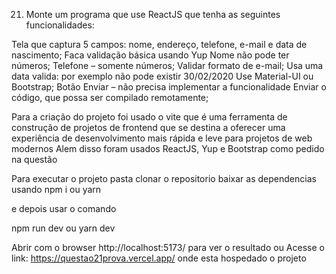 21. Monte um programa que use ReactJS que tenha as seguintes funcionalidades:

Tela que captura 5 campos: nome, endereço, telefone, e-mail e data de nascimento;
Faca validação básica usando Yup
Nome não pode ter números;
Telefone – somente números;
Validar formato de e-mail;
Usa uma data valida: por exemplo não pode existir 30/02/2020
Use Material-UI ou Bootstrap;
Botão Enviar – não precisa implementar a funcionalidade
Enviar o código, que possa ser compilado remotamente;



Para a criação do projeto foi usado o vite que é uma ferramenta de construção de projetos de frontend que se destina a oferecer uma experiência de desenvolvimento mais rápida e leve para projetos de web modernos
Alem disso foram usados ReactJS, Yup e Bootstrap como pedido na questão

Para executar o projeto pasta clonar o repositorio baixar as dependencias usando
npm i
ou
yarn 

e depois usar o comando

npm run dev
ou
yarn dev

Abrir com o browser http://localhost:5173/ para ver o resultado 
ou 
Acesse o link: https://questao21prova.vercel.app/ onde esta hospedado o projeto